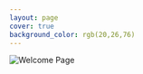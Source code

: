 ```yaml
---
layout: page
cover: true
background_color: rgb(20,26,76)
---
```


![Welcome Page](assets/img/Welcome_Page.svg)

